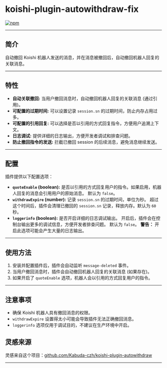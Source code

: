 # koishi-plugin-autowithdraw-fix

[![npm](https://img.shields.io/npm/v/koishi-plugin-autowithdraw-fix?style=flat-square)](https://www.npmjs.com/package/koishi-plugin-autowithdraw-fix)



---

<h2>简介</h2>

<p>自动撤回 Koishi 机器人发送的消息，并在消息被撤回后，自动撤回机器人回复的关联消息。</p>

---

<h2>特性</h2>

<ul>
<li><b>自动关联撤回:</b> 当用户撤回消息时，自动撤回机器人回复的关联消息 (通过引用)。</li>
<li><b>可配置的过期时间:</b> 可以设置记录 <code>session.sn</code> 的过期时间，防止内存占用过多。</li>
<li><b>可配置的引用回复:</b> 可以选择是否以引用的方式回复指令，方便用户追溯上下文。</li>
<li><b>日志调试:</b> 提供详细的日志输出，方便开发者调试和排查问题。</li>
<li><b>防止撤回指令的发送:</b> 拦截已撤回 session 的后续消息，避免消息继续发送。</li>
</ul>

---

<h2>配置</h2>

<p>插件提供以下配置选项：</p>

<ul>
<li><b><code>quoteEnable</code> (boolean):</b> 是否以引用的方式回复用户的指令。如果启用，机器人回复的消息会引用用户的原始消息。 默认为 <code>false</code>。</li>
<li><b><code>withdrawExpire</code> (number):</b> 记录 <code>session.sn</code> 的过期时间，单位为秒。 超过这个时间后，插件会清理已撤回的 <code>session.sn</code> 记录，释放内存。默认为 <code>60</code> 秒。</li>
<li><b><code>loggerinfo</code> (boolean):</b> 是否开启详细的日志调试输出。 开启后，插件会在控制台输出更多的调试信息，方便开发者排查问题。 默认为 <code>false</code>。 <b>警告：</b> 开启此选项可能会产生大量的日志输出。</li>
</ul>

---

<h2>使用方法</h2>

<ol>
<li>安装并配置插件后，插件会自动监听 <code>message-deleted</code> 事件。</li>
<li>当用户撤回消息时，插件会自动撤回机器人回复的关联消息 (如果存在)。</li>
<li>如果开启了 <code>quoteEnable</code> 选项，机器人会以引用的方式回复用户的指令。</li>
</ol>

---

<h2>注意事项</h2>

<ul>
<li>确保 Koishi 机器人具有撤回消息的权限。</li>
<li><code>withdrawExpire</code> 设置得太小可能会导致插件无法正确撤回消息。</li>
<li><code>loggerinfo</code> 选项仅用于调试目的，不建议在生产环境中开启。</li>
</ul>

<h2>灵感来源</h2>
<p>灵感来自这个项目：<a href="https://github.com/Kabuda-czh/koishi-plugin-autowithdraw/" target="_blank">github.com/Kabuda-czh/koishi-plugin-autowithdraw</a></p>

---